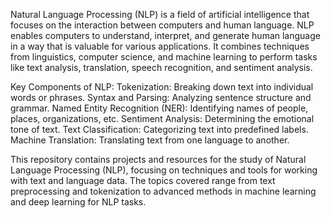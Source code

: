 Natural Language Processing (NLP) is a field of artificial intelligence that focuses on the interaction between computers and human language. NLP enables computers to understand, interpret, and generate human language in a way that is valuable for various applications. It combines techniques from linguistics, computer science, and machine learning to perform tasks like text analysis, translation, speech recognition, and sentiment analysis.

Key Components of NLP:
Tokenization: Breaking down text into individual words or phrases.
Syntax and Parsing: Analyzing sentence structure and grammar.
Named Entity Recognition (NER): Identifying names of people, places, organizations, etc.
Sentiment Analysis: Determining the emotional tone of text.
Text Classification: Categorizing text into predefined labels.
Machine Translation: Translating text from one language to another.

This repository contains projects and resources for the study of Natural Language Processing (NLP), focusing on techniques and tools for working with text and language data. The topics covered range from text preprocessing and tokenization to advanced methods in machine learning and deep learning for NLP tasks.
